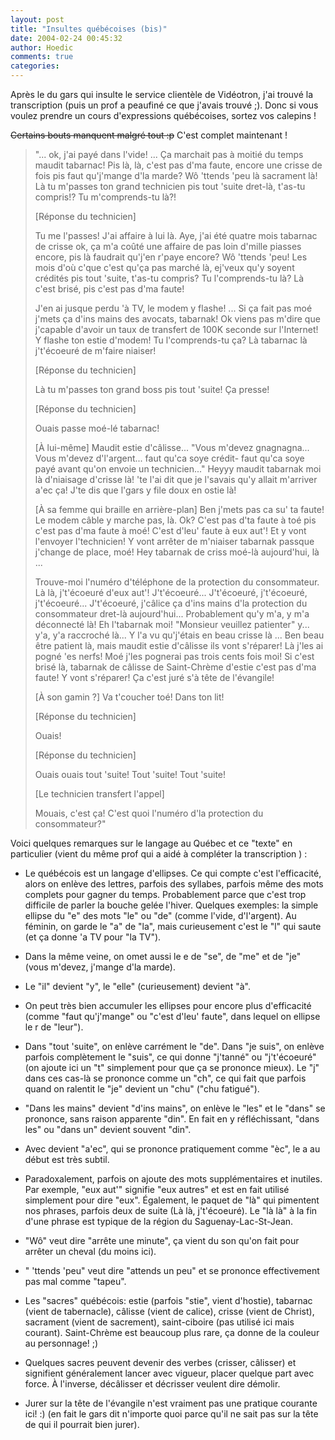 ```yaml
---
layout: post
title: "Insultes québécoises (bis)"
date: 2004-02-24 00:45:32
author: Hoedic
comments: true
categories: 
---
```



Après le  du gars qui insulte le service clientèle de Vidéotron, j'ai trouvé la transcription (puis un prof a peaufiné ce que j'avais trouvé ;). Donc si vous voulez prendre un cours d'expressions québécoises, sortez vos calepins !

<strike>Certains bouts manquent malgré tout :p</strike> C'est complet maintenant !

<blockquote class="citation">

"...  ok, j'ai payé dans l'vide!  ...   Ça marchait pas à moitié du temps maudit tabarnac!  Pis là, là, c'est pas d'ma faute, encore une crisse de fois pis faut qu'j'mange d'la marde?  Wô 'ttends 'peu là sacrament là!  Là tu m'passes ton grand technicien pis tout 'suite dret-là, t'as-tu compris!?  Tu m'comprends-tu là?!

[Réponse du technicien]

Tu me l'passes!  J'ai affaire à lui là.  Aye, j'ai été quatre mois tabarnac de crisse ok, ça m'a coûté une affaire de pas loin d'mille piasses encore, pis là faudrait qu'j'en r'paye encore?  Wô 'ttends 'peu!  Les mois d'où c'que c'est qu'ça pas marché là, ej'veux qu'y soyent crédités pis tout 'suite, t'as-tu compris?  Tu l'comprends-tu là?  Là c'est brisé, pis c'est pas d'ma faute!

J'en ai jusque perdu 'à TV, le modem y flashe!  ...  Si ça fait pas moé j'mets ça d'ins mains des avocats, tabarnak!  Ok viens pas m'dire que j'capable d'avoir un taux de transfert de 100K seconde sur l'Internet! Y flashe ton estie d'modem!  Tu l'comprends-tu ça?  Là tabarnac là j't'écoeuré de m'faire niaiser!

[Réponse du technicien]

Là tu m'passes ton grand boss pis tout 'suite!  Ça presse!

[Réponse du technicien]

Ouais passe moé-lé tabarnac!

[À lui-même] Maudit estie d'câlisse...  "Vous m'devez gnagnagna...  Vous m'devez d'l'argent...  faut qu'ca soye crédit-  faut qu'ca soye payé avant qu'on envoie un technicien..."  Heyyy maudit tabarnak moi là d'niaisage d'crisse là!  'te l'ai dit que je l'savais qu'y allait m'arriver a'ec ça!  J'te dis que l'gars y file doux en ostie là!

[À sa femme qui braille en arrière-plan] Ben j'mets pas ca su' ta faute!  Le modem câble y marche pas, là.  Ok? C'est pas d'ta faute à toé pis c'est pas d'ma faute à moé!  C'est d'leu' faute à eux aut'!  Et y vont l'envoyer l'technicien!  Y vont arrêter de m'niaiser tabarnak passque j'change de place, moé!  Hey tabarnak de criss moé-là aujourd'hui, là ...

Trouve-moi l'numéro d'téléphone de la protection du consommateur.  Là là, j't'écoeuré d'eux aut'!  J't'écoeuré...  J't'écoeuré, j't'écoeuré, j't'écoeuré...   J't'écoeuré, j'câlice ça d'ins mains d'la protection du consommateur dret-là aujourd'hui...  Probablement qu'y m'a, y m'a déconnecté là! Eh l'tabarnak moi!  "Monsieur veuillez patienter" y... y'a, y'a raccroché là...  Y l'a vu qu'j'étais en beau crisse là ...  Ben beau être patient là, mais maudit estie d'câlisse ils vont s'réparer!  Là j'les ai pogné 'es nerfs!  Moé j'les pognerai pas trois cents fois moi!  Si c'est brisé là, tabarnak de câlisse de Saint-Chrème d'estie c'est pas d'ma faute!  Y vont s'réparer!  Ça c'est juré s'à tête de l'évangile!

[À son gamin ?] Va t'coucher toé!  Dans ton lit!

[Réponse du technicien]

Ouais!

[Réponse du technicien]

Ouais ouais tout 'suite!  Tout 'suite!  Tout 'suite!

[Le technicien transfert l'appel]

Mouais, c'est ça!  C'est quoi l'numéro d'la protection du consommateur?" 
</blockquote>

Voici quelques remarques sur le langage au Québec et ce "texte" en particulier (vient du même prof qui a aidé à compléter la transcription ) :

-  Le québécois est un langage d'ellipses.  Ce qui compte c'est l'efficacité, alors on enlève des lettres, parfois des syllabes,
parfois même des mots complets pour gagner du temps.  Probablement parce que c'est trop difficile de parler la bouche
gelée l'hiver.  Quelques exemples:  la simple ellipse du "e" des mots "le" ou "de" (comme l'vide, d'l'argent).  Au féminin,
on garde le "a" de "la", mais curieusement c'est le "l" qui saute (et ça donne 'a TV pour "la TV").

-  Dans la même veine, on omet aussi le e de "se", de "me" et de "je" (vous m'devez, j'mange d'la marde).

-  Le "il" devient "y", le "elle" (curieusement) devient "à".

-  On peut très bien accumuler les ellipses pour encore plus d'efficacité (comme "faut qu'j'mange" ou "c'est d'leu' faute", dans
lequel on ellipse le r de "leur").

-  Dans "tout 'suite", on enlève carrément le "de".  Dans "je suis", on enlève parfois complètement le "suis", ce qui donne
"j'tanné" ou "j't'écoeuré" (on ajoute ici un "t" simplement pour que ça se prononce mieux).  Le "j" dans ces cas-là se prononce
comme un "ch", ce qui fait que parfois quand on ralentit le "je" devient un "chu" ("chu fatigué").

-  "Dans les mains" devient "d'ins mains", on enlève le "les" et le "dans" se prononce, sans raison apparente "din".  En fait
en y réfléchissant, "dans les" ou "dans un" devient souvent "din".

-  Avec devient "a'ec", qui se prononce pratiquement comme "èc", le a au début est très subtil.

-  Paradoxalement, parfois on ajoute des mots supplémentaires et inutiles.  Par exemple, "eux aut'" signifie "eux autres"
et est en fait utilisé simplement pour dire "eux".  Également, le paquet de "là" qui pimentent nos phrases, parfois deux
de suite (Là là, j't'écoeuré).  Le "là là" à la fin d'une phrase est typique de la région du Saguenay-Lac-St-Jean.

-  "Wô" veut dire "arrête une minute", ça vient du son qu'on fait pour arrêter un cheval (du moins ici).

-  " 'ttends 'peu" veut dire "attends un peu" et se prononce effectivement pas mal comme "tapeu".

-  Les "sacres" québécois:  estie (parfois "stie", vient d'hostie), tabarnac (vient de tabernacle), câlisse (vient de calice),
crisse (vient de Christ), sacrament (vient de sacrement), saint-ciboire (pas utilisé ici mais courant).  Saint-Chrème est
beaucoup plus rare, ça donne de la couleur au personnage! ;)

-  Quelques sacres peuvent devenir des verbes (crisser, câlisser) et signifient généralement lancer avec vigueur, placer
quelque part avec force.  À l'inverse, décâlisser et décrisser veulent dire démolir.

-  Jurer sur la tête de l'évangile n'est vraiment pas une pratique courante ici! :)  (en fait le gars dit n'importe quoi parce qu'il
ne sait pas sur la tête de qui il pourrait bien jurer).